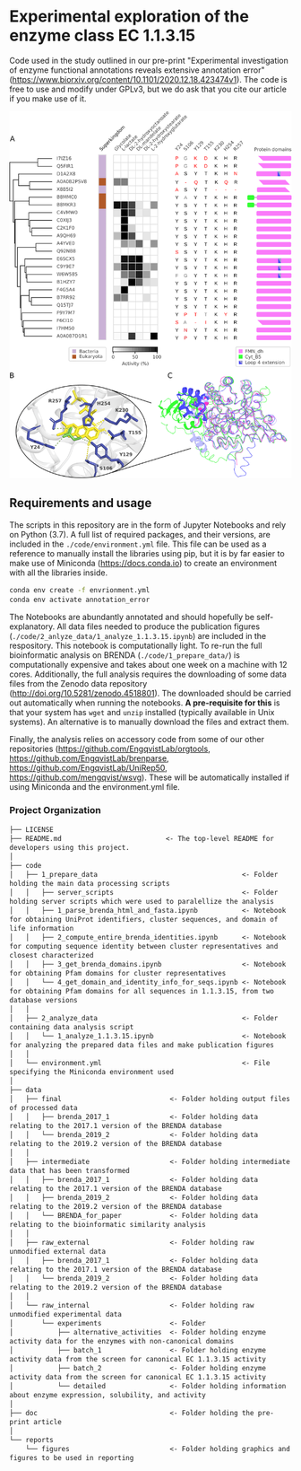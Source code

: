 # Experimental exploration of the enzyme class EC 1.1.3.15
Code used in the study outlined in our pre-print "Experimental investigation of enzyme functional annotations reveals extensive annotation error" (https://www.biorxiv.org/content/10.1101/2020.12.18.423474v1). The code is free to use and modify under GPLv3, but we do ask that you cite our article if you make use of it.

![Figure 2](/results/figures/figure2_ela.png)

## Requirements and usage
The scripts in this repository are in the form of Jupyter Notebooks and rely on Python (3.7). A full list of required packages, and their versions, are included in the `./code/environment.yml` file. This file can be used as a reference to manually install the libraries using pip, but it is by far easier to make use of Miniconda (https://docs.conda.io) to create an environment with all the libraries inside.

```bash
conda env create -f envrionment.yml
conda env activate annotation_error
```

The Notebooks are abundantly annotated and should hopefully be self-explanatory. All data files needed to produce the publication figures (`./code/2_anlyze_data/1_analyze_1.1.3.15.ipynb`) are included in the respository. This notebook is computationally light. To re-run the full bioinformatic analysis on BRENDA (`./code/1_prepare_data/`) is computationally expensive and takes about one week on a machine with 12 cores. Additionally, the full analysis requires the downloading of some data files from the Zenodo data repository (http://doi.org/10.5281/zenodo.4518801). The downloaded should be carried out automatically when running the notebooks. **A pre-requisite for this** is that your system has `wget` and `unzip` installed (typically available in Unix systems). An alternative is to manually download the files and extract them.


Finally, the analysis relies on accessory code from some of our other repositories (https://github.com/EngqvistLab/orgtools, https://github.com/EngqvistLab/brenparse, https://github.com/EngqvistLab/UniRep50, https://github.com/mengqvist/wsvg). These will be automatically installed if using Miniconda and the environment.yml file.


### Project Organization
    ├── LICENSE
    ├── README.md                          <- The top-level README for developers using this project.
    │
    ├── code
    │   ├── 1_prepare_data                                    <- Folder holding the main data processing scripts
    │   │   ├── server_scripts                                <- Folder holding server scripts which were used to paralellize the analysis
    │   │   ├── 1_parse_brenda_html_and_fasta.ipynb           <- Notebook for obtaining UniProt identifiers, cluster sequences, and domain of life information
    │   │   ├── 2_compute_entire_brenda_identities.ipynb      <- Notebook for computing sequence identity between cluster representatives and closest characterized
    │   │   ├── 3_get_brenda_domains.ipynb                    <- Notebook for obtaining Pfam domains for cluster representatives
    │   │   └── 4_get_domain_and_identity_info_for_seqs.ipynb <- Notebook for obtaining Pfam domains for all sequences in 1.1.3.15, from two database versions
    │   │
    │   ├── 2_analyze_data                                    <- Folder containing data analysis script
    │   │   └── 1_analyze_1.1.3.15.ipynb                      <- Notebook for analyzing the prepared data files and make publication figures
    │   │
    │   └── environment.yml                                   <- File specifying the Miniconda environment used
    │
    ├── data
    │   ├── final                           <- Folder holding output files of processed data
    │   │   ├── brenda_2017_1               <- Folder holding data relating to the 2017.1 version of the BRENDA database
    │   │   └── brenda_2019_2               <- Folder holding data relating to the 2019.2 version of the BRENDA database
    │   │
    │   ├── intermediate                    <- Folder holding intermediate data that has been transformed
    │   │   ├── brenda_2017_1               <- Folder holding data relating to the 2017.1 version of the BRENDA database
    │   │   ├── brenda_2019_2               <- Folder holding data relating to the 2019.2 version of the BRENDA database
    │   │   └── BRENDA_for_paper            <- Folder holding data relating to the bioinformatic similarity analysis
    │   │
    │   ├── raw_external                    <- Folder holding raw unmodified external data
    │   │   ├── brenda_2017_1               <- Folder holding data relating to the 2017.1 version of the BRENDA database
    │   │   └── brenda_2019_2               <- Folder holding data relating to the 2019.2 version of the BRENDA database
    │   │
    │   └── raw_internal                    <- Folder holding raw unmodified experimental data
    │       └── experiments                 <- Folder 
    │           ├── alternative_activities  <- Folder holding enzyme activity data for the enzymes with non-canonical domains
    │           ├── batch_1                 <- Folder holding enzyme activity data from the screen for canonical EC 1.1.3.15 activity
    │           ├── batch_2                 <- Folder holding enzyme activity data from the screen for canonical EC 1.1.3.15 activity
    │           └── detailed                <- Folder holding information about enzyme expression, solubility, and activity
    │
    ├── doc                                 <- Folder holding the pre-print article
    │
    └── reports            
        └── figures                         <- Folder holding graphics and figures to be used in reporting

